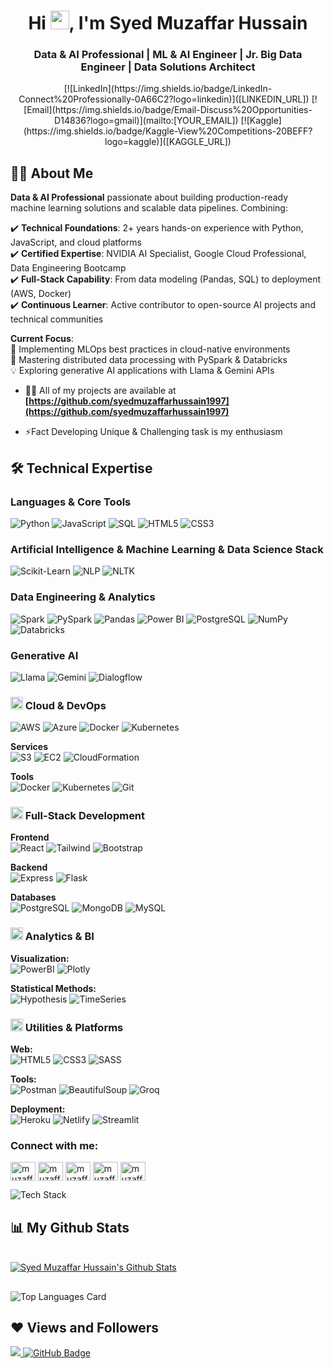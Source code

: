 <h1 align="center">Hi <img src="https://raw.githubusercontent.com/MartinHeinz/MartinHeinz/master/wave.gif" width="30px">, I'm Syed Muzaffar Hussain</h1>

<h3 align="center">Data & AI Professional | ML & AI Engineer | Jr. Big Data Engineer | Data Solutions Architect</h3>

<div align="center">  
[![LinkedIn](https://img.shields.io/badge/LinkedIn-Connect%20Professionally-0A66C2?logo=linkedin)]([LINKEDIN_URL])
[![Email](https://img.shields.io/badge/Email-Discuss%20Opportunities-D14836?logo=gmail)](mailto:[YOUR_EMAIL])
[![Kaggle](https://img.shields.io/badge/Kaggle-View%20Competitions-20BEFF?logo=kaggle)]([KAGGLE_URL])
</div>

## 🙋‍♂️ About Me
**Data & AI Professional** passionate about building production-ready machine learning solutions and scalable data pipelines. Combining:

✔️ **Technical Foundations**: 2+ years hands-on experience with Python, JavaScript, and cloud platforms  
✔️ **Certified Expertise**: NVIDIA AI Specialist, Google Cloud Professional, Data Engineering Bootcamp  
✔️ **Full-Stack Capability**: From data modeling (Pandas, SQL) to deployment (AWS, Docker)  
✔️ **Continuous Learner**: Active contributor to open-source AI projects and technical communities  

**Current Focus**:  
🔭 Implementing MLOps best practices in cloud-native environments  
🌱 Mastering distributed data processing with PySpark & Databricks  
💡 Exploring generative AI applications with Llama & Gemini APIs  

- 👨‍💻 All of my projects are available at **[https://github.com/syedmuzaffarhussain1997](https://github.com/syedmuzaffarhussain1997)**

- ⚡Fact Developing Unique & Challenging task is my enthusiasm


## 🛠️ Technical Expertise

### Languages & Core Tools
<p align="left">
  <img src="https://img.shields.io/badge/Python-3776AB?logo=python&logoColor=white" alt="Python">
  <img src="https://img.shields.io/badge/JavaScript-F7DF1E?logo=javascript&logoColor=black" alt="JavaScript">
  <img src="https://img.shields.io/badge/SQL-003B57?logo=postgresql&logoColor=white" alt="SQL">
  <img src="https://img.shields.io/badge/HTML5-E34F26?logo=html5&logoColor=white" alt="HTML5">
  <img src="https://img.shields.io/badge/CSS3-1572B6?logo=css3&logoColor=white" alt="CSS3">
</p>

### Artificial Intelligence & Machine Learning & Data Science Stack
<!--**Frameworks**  -->
<p>
    <img src="https://img.shields.io/badge/ScikitLearn-F7931E?logo=scikitlearn&logoColor=white" alt="Scikit-Learn">
    <img src="https://img.shields.io/badge/NLP-4A154B?logo=natural%20language%20processing&logoColor=white" alt="NLP">
    <img src="https://img.shields.io/badge/NLTK-259d24?logo=python&logoColor=white" alt="NLTK">
</p>


### Data Engineering & Analytics
<!--**Data Tools**  -->
<p>
  <img src="https://img.shields.io/badge/ApacheSpark-E25A1C?logo=apachespark&logoColor=white" alt="Spark">
  <img src="https://img.shields.io/badge/PySpark-FF0080?logo=apachespark&logoColor=white" alt="PySpark">
  <img src="https://img.shields.io/badge/Pandas-150458?logo=pandas&logoColor=white" alt="Pandas">
  <img src="https://img.shields.io/badge/PowerBI-F2C811?logo=powerbi&logoColor=black" alt="Power BI">
  <img src="https://img.shields.io/badge/PostgreSQL-4169E1?logo=postgresql&logoColor=white" alt="PostgreSQL">  
  <img src="https://img.shields.io/badge/-NumPy-013243?logo=numpy" alt="NumPy">
  <img src="https://img.shields.io/badge/-Databricks-FF3621?logo=databricks" alt="Databricks">
</p>
  
### Generative AI
![Llama](https://img.shields.io/badge/-Llama_3.1-FFD700?logo=meta) 
![Gemini](https://img.shields.io/badge/-Google_Gemini-4285F4?logo=googlegemini) 
![Dialogflow](https://img.shields.io/badge/-Dialogflow_ES-FF6D70?logo=dialogflow)


### <img src="https://img.icons8.com/3d-fluency/24/cloud.png" width="20"/> Cloud & DevOps
<p>
  <img src="https://img.shields.io/badge/AWS-232F3E?logo=amazonaws&logoColor=white" alt="AWS">
  <img src="https://img.shields.io/badge/Azure-0089D6?logo=microsoftazure&logoColor=white" alt="Azure">
  <img src="https://img.shields.io/badge/Docker-2496ED?logo=docker&logoColor=white" alt="Docker">
  <img src="https://img.shields.io/badge/Kubernetes-326CE5?logo=kubernetes&logoColor=white" alt="Kubernetes">
</p>

**Services**  
![S3](https://img.shields.io/badge/-S3-569A31?logo=amazons3) 
![EC2](https://img.shields.io/badge/-EC2-FF9900?logo=amazonec2) 
![CloudFormation](https://img.shields.io/badge/-CloudFormation-232F3E?logo=awscloudformation)

**Tools**  
![Docker](https://img.shields.io/badge/-Docker-2496ED?logo=docker) 
![Kubernetes](https://img.shields.io/badge/-Kubernetes-326CE5?logo=kubernetes) 
![Git](https://img.shields.io/badge/-Git-F05032?logo=git)

### <img src="https://img.icons8.com/3d-fluency/24/code.png" width="20"/> Full-Stack Development
**Frontend**  
![React](https://img.shields.io/badge/-React-61DAFB?logo=react) 
![Tailwind](https://img.shields.io/badge/-Tailwind-06B6D4?logo=tailwindcss) 
![Bootstrap](https://img.shields.io/badge/-Bootstrap-7952B3?logo=bootstrap)

**Backend**  
![Express](https://img.shields.io/badge/-Express-000000?logo=express) 
![Flask](https://img.shields.io/badge/-Flask-000000?logo=flask)

**Databases**  
![PostgreSQL](https://img.shields.io/badge/-PostgreSQL-4169E1?logo=postgresql) 
![MongoDB](https://img.shields.io/badge/-MongoDB-47A248?logo=mongodb) 
![MySQL](https://img.shields.io/badge/-MySQL-4479A1?logo=mysql)

### <img src="https://img.icons8.com/3d-fluency/24/analytics.png" width="20"/> Analytics & BI
**Visualization:**  
![PowerBI](https://img.shields.io/badge/-Power_BI-F2C811?logo=powerbi) 
![Plotly](https://img.shields.io/badge/-Plotly-3F4F75?logo=plotly)

**Statistical Methods:**  
![Hypothesis](https://img.shields.io/badge/-Hypothesis_Testing-009688?logo=mathworks) 
![TimeSeries](https://img.shields.io/badge/-Time_Series-4CAF50?logo=trello)

### <img src="https://img.icons8.com/3d-fluency/24/toolbox.png" width="20"/> Utilities & Platforms
**Web:**  
![HTML5](https://img.shields.io/badge/-HTML5-E34F26?logo=html5) 
![CSS3](https://img.shields.io/badge/-CSS3-1572B6?logo=css3) 
![SASS](https://img.shields.io/badge/-SASS-CC6699?logo=sass)

**Tools:**  
![Postman](https://img.shields.io/badge/-Postman-FF6C37?logo=postman) 
![BeautifulSoup](https://img.shields.io/badge/-BeautifulSoup-44B12B?logo=python) 
![Groq](https://img.shields.io/badge/-Groq_LPUs-00A98F?logo=groq)

**Deployment:**  
![Heroku](https://img.shields.io/badge/-Heroku-430098?logo=heroku) 
![Netlify](https://img.shields.io/badge/-Netlify-00C7B7?logo=netlify) 
![Streamlit](https://img.shields.io/badge/-Streamlit-FF4B4B?logo=streamlit)







<h3 align="left">Connect with me:</h3>
<p align="left">
<a href="https://twitter.com/#" target="blank"><img align="center" src="https://raw.githubusercontent.com/rahuldkjain/github-profile-readme-generator/master/src/images/icons/Social/twitter.svg" alt="muzaffarhussain" height="30" width="40" /></a>
<a href="https://linkedin.com" target="blank"><img align="center" src="https://raw.githubusercontent.com/rahuldkjain/github-profile-readme-generator/master/src/images/icons/Social/linked-in-alt.svg" alt="muzaffarhussain" height="30" width="40" /></a>
<a href="https://stackoverflow" target="blank"><img align="center" src="https://raw.githubusercontent.com/rahuldkjain/github-profile-readme-generator/master/src/images/icons/Social/stack-overflow.svg" alt="muzaffarhussain" height="30" width="40" /></a>
<a href="https://kaggle.com" target="blank"><img align="center" src="https://raw.githubusercontent.com/rahuldkjain/github-profile-readme-generator/master/src/images/icons/Social/kaggle.svg" alt="muzaffarhussain" height="30" width="40" /></a>
<a href="https://fb.com" target="blank"><img align="center" src="https://raw.githubusercontent.com/rahuldkjain/github-profile-readme-generator/master/src/images/icons/Social/facebook.svg" alt="muzaffarhussain" height="30" width="40" /></a>
</p>


![Tech Stack](https://skillicons.dev/icons?i=aws,azure,gcp,docker,kubernetes,tensorflow,pytorch,react,nodejs,python,js,ts,mongodb,mysql,postman,linux,git&theme=dark&perline=8)


## 📊 My Github Stats

  <br/>
    <a href="https://github.com/syedmuzaffarhussain1997/github-readme-stats"><img alt="Syed Muzaffar Hussain's Github Stats" src="https://github-readme-stats.vercel.app/api?username=syedmuzaffarhussain1997&show_icons=true&count_private=true&theme=react&hide_border=true&bg_color=0D1117" /></a>
 
##
  ![Top Languages Card](https://github-readme-stats.vercel.app/api/top-langs/?username=syedmuzaffarhussain1997&layout=compact&theme=react&hide_border=true&bg_color=0D1117&show_icons=true)
  <br/>

  ## ❤ Views and Followers

<a href="https://github.com/Meghna-DAS/github-profile-views-counter">
    <img src="https://komarev.com/ghpvc/?username=syedmuzaffarhussain1997">
</a>
<a href="https://github.com/syedmuzaffarhussain1997?tab=followers"><img src="https://img.shields.io/github/followers/syedmuzaffarhussain1997?label=Followers&style=social" alt="GitHub Badge"></a>
